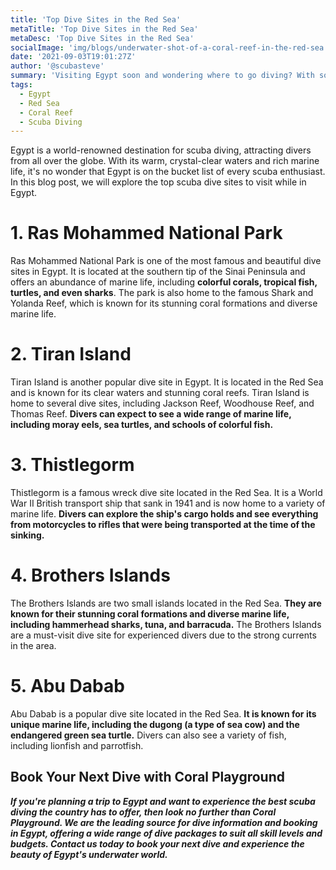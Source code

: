 ```yaml
---
title: 'Top Dive Sites in the Red Sea'
metaTitle: 'Top Dive Sites in the Red Sea'
metaDesc: 'Top Dive Sites in the Red Sea'
socialImage: 'img/blogs/underwater-shot-of-a-coral-reef-in-the-red-sea.jpeg'
date: '2021-09-03T19:01:27Z'
author: '@scubasteve'
summary: 'Visiting Egypt soon and wondering where to go diving? With so much to do and see in Egypt, it is possible to miss the adventures that the ocean has to offer. Let us guide you to the best places to go diving in the Red Sea'
tags:
  - Egypt
  - Red Sea
  - Coral Reef
  - Scuba Diving
---
```


Egypt is a world-renowned destination for scuba diving, attracting divers from all over the globe. With its warm, crystal-clear waters and rich marine life, it's no wonder that Egypt is on the bucket list of every scuba enthusiast. In this blog post, we will explore the top scuba dive sites to visit while in Egypt.  




# 1. Ras Mohammed National Park  


Ras Mohammed National Park is one of the most famous and beautiful dive sites in Egypt. It is located at the southern tip of the Sinai Peninsula and offers an abundance of marine life, including **colorful corals, tropical fish, turtles, and even sharks**. The park is also home to the famous Shark and Yolanda Reef, which is known for its stunning coral formations and diverse marine life.


# 2. Tiran Island
Tiran Island is another popular dive site in Egypt. It is located in the Red Sea and is known for its clear waters and stunning coral reefs. Tiran Island is home to several dive sites, including Jackson Reef, Woodhouse Reef, and Thomas Reef. **Divers can expect to see a wide range of marine life, including moray eels, sea turtles, and schools of colorful fish.**


# 3. Thistlegorm
Thistlegorm is a famous wreck dive site located in the Red Sea. It is a World War II British transport ship that sank in 1941 and is now home to a variety of marine life. **Divers can explore the ship's cargo holds and see everything from motorcycles to rifles that were being transported at the time of the sinking.**


# 4. Brothers Islands
The Brothers Islands are two small islands located in the Red Sea. **They are known for their stunning coral formations and diverse marine life, including hammerhead sharks, tuna, and barracuda.** The Brothers Islands are a must-visit dive site for experienced divers due to the strong currents in the area.



# 5. Abu Dabab
Abu Dabab is a popular dive site located in the Red Sea. **It is known for its unique marine life, including the dugong (a type of sea cow) and the endangered green sea turtle.** Divers can also see a variety of fish, including lionfish and parrotfish.  


## Book Your Next Dive with Coral Playground
***If you're planning a trip to Egypt and want to experience the best scuba diving the country has to offer, then look no further than Coral Playground. We are the leading source for dive information and booking in Egypt, offering a wide range of dive packages to suit all skill levels and budgets. Contact us today to book your next dive and experience the beauty of Egypt's underwater world.***